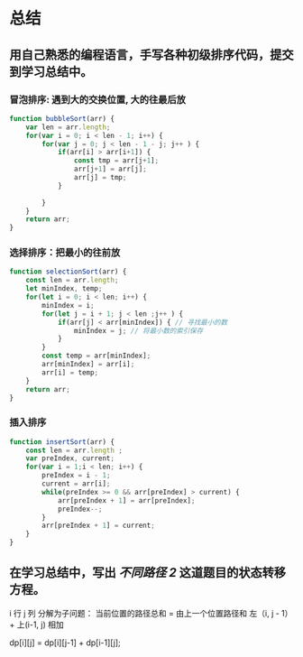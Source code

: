 # 总结

## 用自己熟悉的编程语言，手写各种初级排序代码，提交到学习总结中。

### 冒泡排序: 遇到大的交换位置, 大的往最后放
```js
function bubbleSort(arr) {
    var len = arr.length;
    for(var i = 0; i < len - 1; i++) {
        for(var j = 0; j < len - 1 - j; j++ ) {
            if(arr[i] > arr[i+1]) {
                const tmp = arr[j+1];
                arr[j+1] = arr[j];
                arr[j] = tmp;
            }
            
        }
    }
    return arr;
}
```

### 选择排序：把最小的往前放
```js
function selectionSort(arr) {
    const len = arr.length;
    let minIndex, temp;
    for(let i = 0; i < len; i++) {
        minIndex = i;
        for(let j = i + 1; j < len ;j++ ) {
            if(arr[j] < arr[minIndex]) { // 寻找最小的数
                minIndex = j; // 将最小数的索引保存
            }
        }
        const temp = arr[minIndex];
        arr[minIndex] = arr[i];
        arr[i] = temp;
    }
    return arr;    
}
```
### 插入排序
```js
function insertSort(arr) {
    const len = arr.length ;
    var preIndex, current;
    for(var i = 1;i < len; i++) {
        preIndex = i - 1;
        current = arr[i];
        while(preIndex >= 0 && arr[preIndex] > current) {
            arr[preIndex + 1] = arr[preIndex];
            preIndex--;
        }
        arr[preIndex + 1] = current;
    }
}
```


## 在学习总结中，写出 *不同路径 2* 这道题目的状态转移方程。
i 行
j 列
分解为子问题： 当前位置的路径总和 = 由上一个位置路径和 左（i, j - 1） + 上(i-1, j) 相加

dp[i][j] = dp[i][j-1] + dp[i-1][j];
